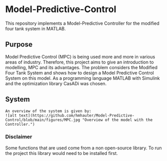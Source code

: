 # Model-Predictive-Control
This repository implements a Model-Predictive Controller for the modified four tank system in MATLAB. 
## Purpose
Model Predictive Control (MPC) is being used more and more in various areas of industry. Therefore, this project aims to give an introduction to modelling, MPC and its advantages. The problem considers the Modified Four Tank System and shows how to design a Model Predictive Control System
on this model. As a programming language MATLAB with Simulink and the optimization library CasADi was chosen.

## System 
```
An overview of the system is given by: 
![alt text](https://github.com/hmhauter/Model-Predictive-Control/blob/main/figures/MPC.jpg "Overview of the model with the Controller.")

```

### Disclaimer
Some functions that are used come from a non open-source library. To run the project this library would need to be installed first.

